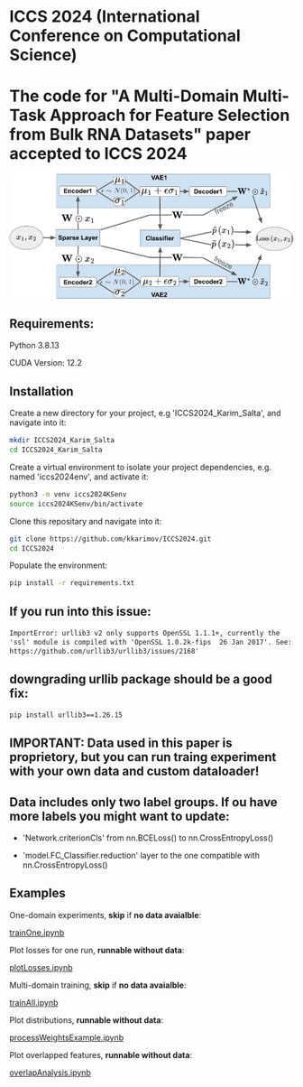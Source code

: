 # ICCS 2024 (International Conference on Computational Science)
The code for "A Multi-Domain Multi-Task Approach for Feature Selection from Bulk RNA Datasets" paper accepted to  ICCS 2024 
=======
![Logo](https://github.com/kkarimov/ICCS2024/blob/main/diagram.png)


## Requirements:
Python 3.8.13

CUDA Version: 12.2

## Installation

Create a new directory for your project, e.g 'ICCS2024_Karim_Salta', and navigate into it:
```bash
mkdir ICCS2024_Karim_Salta
cd ICCS2024_Karim_Salta
```
Create a virtual environment to isolate your project dependencies, e.g. named 'iccs2024env', and activate it:
```bash
python3 -m venv iccs2024KSenv
source iccs2024KSenv/bin/activate
```
Clone this repositary and navigate into it:
```bash
git clone https://github.com/kkarimov/ICCS2024.git
cd ICCS2024
```
Populate the environment:
```bash
pip install -r requirements.txt
```
## If you run into this issue:
```error
ImportError: urllib3 v2 only supports OpenSSL 1.1.1+, currently the 'ssl' module is compiled with 'OpenSSL 1.0.2k-fips  26 Jan 2017'. See: https://github.com/urllib3/urllib3/issues/2168'
```
## downgrading urllib package should be a good fix:
```bash
pip install urllib3==1.26.15
```

## **IMPORTANT**: Data used in this paper is proprietory, but you can run traing experiment with your own data and custom dataloader!

## Data includes only two label groups. If ou have more labels you might want to update:

 - 'Network.criterionCls' from nn.BCELoss() to nn.CrossEntropyLoss()

 - 'model.FC_Classifier.reduction' layer to the one compatible with nn.CrossEntropyLoss()


## Examples

One-domain experiments, __skip__ if __no data avaialble__:

[trainOne.ipynb](https://github.com/kkarimov/ICCS2024/blob/main/trainOne.ipynb)

Plot losses for one run, __runnable without data__:

[plotLosses.ipynb](https://github.com/kkarimov/ICCS2024/blob/main/plotLosses.ipynb)

Multi-domain training, __skip__ if __no data avaialble__:

[trainAll.ipynb](https://github.com/kkarimov/ICCS2024/blob/main/trainAll.ipynb)

Plot distributions, __runnable without data__:

[processWeightsExample.ipynb](https://github.com/kkarimov/ICCS2024/blob/main/processWeightsExample.ipynb)

Plot overlapped features, __runnable without data__:

[overlapAnalysis.ipynb](https://github.com/kkarimov/ICCS2024/blob/main/overlapAnalysis.ipynb)
